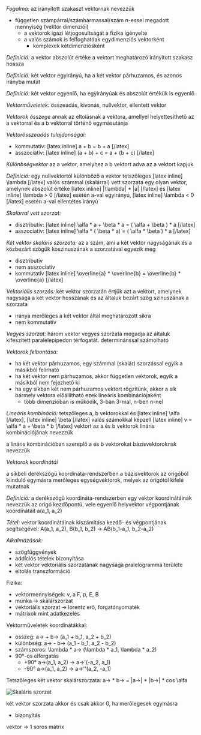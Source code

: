 *Fogalma:* az irányított szakaszt vektornak nevezzük

 - független számpárral/számhármassal/szám n-essel megadott mennyiség (vektor dimenziói)
   - a vektorok igazi létjogosultságát a fizika igényelte
   - a valós számok is felfoghatóak egydimenziós vektorként
     - komplexek kétdimenziósként

*Definíció:* a vektor abszolút értéke a vektort meghatározó irányított szakasz hossza

*Definíció:* két vektor egyirányú, ha a két vektor párhuzamos, és azonos irányba mutat

*Definíció:* két vektor egyenlő, ha egyirányúak és abszolút értékük is egyenlő

*Vektorműveletek:* összeadás, kivonás, nullvektor, ellentett vektor

*Vektorok összege* annak az eltolásnak a vektora, amellyel helyettesíthető az a vektorral és a b vektorral történő egymásutánja

*Vektorösszeadás tulajdonságai:*
 - kommutatív: [latex inline] a + b = b + a [/latex]
 - asszociatív: [latex inline] \(a + b) + c = a + (b + c) [/latex]

*Különbségvektor* az a vektor, amelyhez a b vektort adva az a vektort kapjuk

*Definíció:* egy nullvektortól különböző a vektor tetszőleges [latex inline] \lambda [/latex] valós számmal (skalárral) vett szorzata egy olyan vektor, amelynek abszolút értéke [latex inline] |\lambda| * |a| [/latex] és [latex inline] \lambda > 0 [/latex] esetén a-val egyirányú, [latex inline] \lambda < 0 [/latex] esetén a-val ellentétes irányú

*Skalárral vett szorzat:*
 - disztributív: [latex inline] \alfa * a + \beta * a = ( \alfa + \beta ) * a [/latex]
 - asszociatív: [latex inline] \alfa * ( \beta * a) = ( \alfa * \beta ) * a [/latex]

*Két vektor skaláris szorzata:* az a szám, ami a két vektor nagyságának és a közbezárt szögük koszinuszának a szorzatával egyezik meg

 - disztributív
 - nem asszociatív
 - kommutatív [latex inline] \overline{a} * \overline{b} = \overline{b} * \overline{a} [/latex]

*Vektoriális szorzás:* két vektor szorzatán értjük azt a vektort, amelynek nagysága a két vektor hosszának és az általuk bezárt szög szinuszának a szorzata

 - iránya merőleges a két vektor által meghatározott síkra
 - nem kommutatív

*Vegyes szorzat:* három vektor vegyes szorzata megadja az általuk kifeszített paralelepipedon térfogatát. determinánssal számolható

*Vektorok felbontása:*

 - ha két vektor párhuzamos, egy számmal (skalár) szorzással egyik a másikból felírható
 - ha két vektor nem párhuzamos, akkor független vektorok, egyik a másikból nem fejezhető ki
 - ha egy síkban két nem párhuzamos vektort rögzítünk, akkor a sík bármely vektora előállítható ezek lineáris kombinációjaként
   - több dimenzióban is működik, 3-ban 3-mal, n-ben n-nel

*Lineáris kombináció:* tetszőleges a, b vektorokkal és [latex inline] \alfa [/latex], [latex inline] \beta [/latex] valós számokkal képzell [latex inline] v = \alfa * a + \beta * b [/latex] vektort az a és b vektorok lináris kombinációjának nevezzük

a lináris kombinációban szereplő a és b vektorokat bázisvektoroknak nevezzük

*Vektorok koordinátái*

a síkbeli derékszögű koordináta-rendszerben a bázisvektorok az origóból kiinduló egymásra merőleges egységvektorok, melyek az origótól kifelé mutatnak

*Definíció:* a derékszögű koordináta-rendszerben egy vektor koordinátáinak nevezzük az origó kezdőpontú, vele egyenlő helyvektor végpontjának koordinátáit a(a_1, a_2)

*Tétel:* vektor koordinátáinak kiszámítása kezdő- és végpontjának segítségével: A(a_1, a_2), B(b_1, b_2) -> AB(b_1-a_1, b_2-a_2)

*Alkalmazások:*

 - szögfüggvények
 - addíciós tételek bizonyítása
 - két vektor vektoriális szorzatának nagysága pralelogramma területe
 - eltolás transzformáció

Fizika:

 - vektormennyiségek: v, a F, p, E, B
 - munka -> skalárszorzat
 - vektoriális szorzat -> lorentz erő, forgatónyomaték
 - mátrixok mint adatkezelés

Vektorműveletek koordinátákkal:

 - összeg: a-> + b-> (a_1 + b_1, a_2 + b_2)
 - különbség: a-> - b-> (a_1 - b_1, a_2 - b_2)
 - számszoros: \lambda * a-> (\lambda * a_1, \lambda * a_2)
 - 90°-os elforgatás
   - +90° a->(a_1, a_2) -> a->'(-a_2, a_1)
   - -90° a->(a_1, a_2) -> a->''(a_2, -a_1)

Tetszőleges két vektor skalárszorzata: a-> * b-> = |a->| * |b->| * cos \alfa

![Skaláris szorzat](skalaris-szorzat.png)

két vektor szorzata akkor és csak akkor 0, ha merőlegesek egymásra
 - bizonyítás

vektor -> 1 soros mátrix
